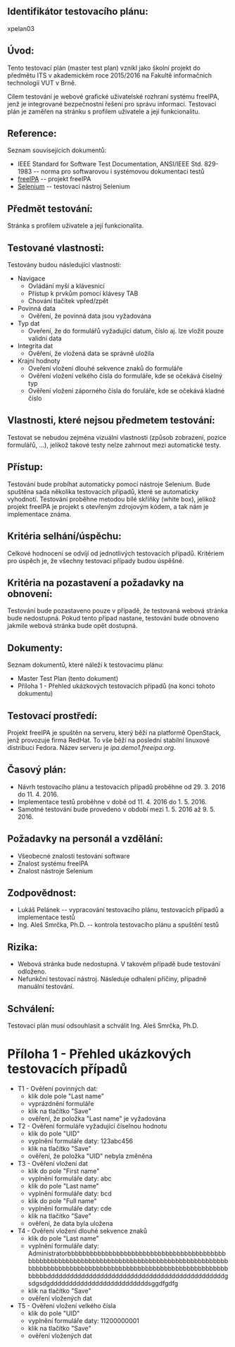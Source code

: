 ## Identifikátor testovacího plánu:

xpelan03  

## Úvod:

Tento testovací plán (master test plan) vznikl jako školní projekt do předmětu ITS v akademickém roce 2015/2016 na Fakultě informačních technologíí VUT v Brně.

Cílem testování je webové grafické uživatelské rozhraní systému freeIPA, jenž je integrované bezpečnostní řešení pro správu informací. Testovací plán je zaměřen na stránku s profilem uživatele a její funkcionalitu.

## Reference:

Seznam souvisejících dokumentů:
* IEEE Standard for Software Test Documentation, ANSI/IEEE Std. 829-1983 -- norma pro softwarovou i systémovou dokumentaci testů
* [freeIPA](http://www.freeipa.org/page/Main_Page) -- projekt freeIPA
* [Selenium](http://www.seleniumhq.org/) -- testovací nástroj Selenium

## Předmět testování:

Stránka s profilem uživatele a její funkcionalita.

## Testované vlastnosti:

Testovány budou následující vlastnosti:

* Navigace
  * Ovládání myší a klávesnicí
  * Přístup k prvkům pomocí klávesy TAB
  * Chování tlačítek vpřed/zpět
* Povinná data
  * Ověření, že povinná data jsou vyžadována
* Typ dat
  * Oveření, že do formulářů vyžadující datum, číslo aj. lze vložit pouze validní data
* Integrita dat
  * Ověření, že vložená data se správně uložila
* Krajní hodnoty
  * Oveření vložení dlouhé sekvence znaků do formuláře
  * Ověření vložení velkého čísla do formuláře, kde se očekává číselný typ
  * Ověření vložení záporného čísla do foruláře, kde se očekává kladné číslo

## Vlastnosti, které nejsou předmetem testování:

Testovat se nebudou zejména vizuální vlastnosti (způsob zobrazení, pozice formulářů, ...), jelikož takové testy nelze zahrnout mezi automatické testy.

## Přístup:

Testování bude probíhat automaticky pomocí nástroje Selenium. Bude spuštěna sada několika testovacích případů, které se automaticky vyhodnotí. Testování proběhne metodou bílé skříňky (white box), jelikož projekt freeIPA je projekt s otevřeným zdrojovým kódem, a tak nám je implementace známa.

## Kritéria selhání/úspěchu:

Celkové hodnocení se odvíjí od jednotlivých testovacích případů. Kritériem pro úspěch je, že všechny testovací případy budou úspěšné.

## Kritéria na pozastavení a požadavky na obnovení:

Testování bude pozastaveno pouze v případě, že testovaná webová stránka bude nedostupná. Pokud tento případ nastane, testování bude obnoveno jakmile webová stránka bude opět dostupná.

## Dokumenty:

Seznam dokumentů, které náleží k testovacímu plánu:
* Master Test Plan (tento dokument)
* Příloha 1 - Přehled ukázkových testovacích případů (na konci tohoto dokumentu)

## Testovací prostředí:

Projekt freeIPA je spuštěn na serveru, který běží na platformě OpenStack, jenž provozuje firma RedHat. To vše běží na poslední stabilní linuxové distribuci Fedora. Název serveru je *ipa.demo1.freeipa.org*.

## Časový plán:

* Návrh testovacího plánu a testovacích případů proběhne od 29. 3. 2016 do 11. 4. 2016.
* Implementace testů proběhne v době od 11. 4. 2016 do 1. 5. 2016.
* Samotné testování bude provedeno v období mezi 1. 5. 2016 až 9. 5. 2016.

## Požadavky na personál a vzdělání:

* Všeobecné znalosti testování software
* Znalost systému freeIPA
* Znalost nástroje Selenium

## Zodpovědnost:

* Lukáš Pelánek -- vypracování testovacího plánu, testovacích případů a implementace testů
* Ing. Aleš Smrčka, Ph.D. -- kontrola testovacího plánu a spuštění testů

## Rizika:

* Webová stránka bude nedostupná. V takovém případě bude testování odloženo.
* Nefunkční testovací nástroj. Následuje odhalení příčiny, případně manuální testování.

## Schválení:

Testovací plán musí odsouhlasit a schválit Ing. Aleš Smrčka, Ph.D.

# Příloha 1 - Přehled ukázkových testovacích případů

* T1 - Ověření povinných dat:
  * klik dole pole "Last name"
  * vyprázdnění formuláře
  * klik na tlačítko "Save"
  * ověření, že položka "Last name" je vyžadována
* T2 - Ověření formuláře vyžadující číselnou hodnotu
  * klik do pole "UID"
  * vyplnění formuláře daty: 123abc456
  * klik na tlačítko "Save"
  * ověření, že položka "UID" nebyla změněna
* T3 - Ověření vložení dat
  * klik do pole "First name"
  * vyplnění formuláře daty: abc
  * klik do pole "Last name"
  * vyplnění formuláře daty: bcd
  * klik do pole "Full name"
  * vyplnění formuláře daty: cde
  * klik na tlačítko "Save"
  * ověření, že data byla uložena
* T4 - Ověření vložení dlouhé sekvence znaků
  * klik do pole "Last name"
  * vyplnění formuláře daty: Administratorbbbbbbbbbbbbbbbbbbbbbbbbbbbbbbbbbbbbbbbbbbbbbbbbbbbbbbbbbbbbbbbbbbbbbbbbbbbbbbbbbbbbbbbbbbbbbbbbbbbbbbbbbbbbbbbbbbbbbbbbbbbbbbbbbbbbbbbbbbbbbbbbbbbbbbbbbdddddddddddddddddddddddddddddddddddddddddddddddgsdgsdgddddddddddddddddddddddddddsggdfgdfg
  * klik na tlačítko "Save"
  * ověření vložených dat
* T5 - Ověření vložení velkého čísla
  * klik do pole "UID"
  * vyplnění formuláře daty: 11200000001
  * klik na tlačítko "Save"
  * ověření vložených dat